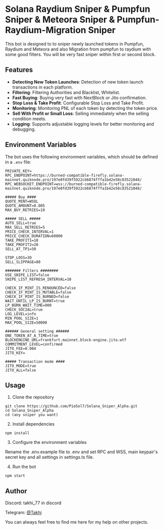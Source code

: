 # Solana Raydium Sniper & Pumpfun Sniper & Meteora Sniper & Pumpfun-Raydium-Migration Sniper

This bot is designed to to sniper newly launched tokens in Pumpfun, Raydium and Meteora and also Migration from pumpfun to raydium with some good filters. You will be very fast sniper within first or second block.

## Features

- **Detecting New Token Launches**: Detection of new token launch transactions in each platform.
- **Filtering**: Filtering Authorities and Blacklist, Whitelist.
- **Fast Buying**: Buying very fast with NextBlock or Jito confirmation.
- **Stop Loss & Take Profit**: Configurable Stop Loss and Take Profit.
- **Monitoring**: Monitoring PNL of each token by detecting the token price.
- **Sell With Profit or Small Loss**: Selling immediately when the selling condition meets.
- **Logging**: Supports adjustable logging levels for better monitoring and debugging.

## Environment Variables

The bot uses the following environment variables, which should be defined in a `.env` file:

```env
PRIVATE_KEY=
RPC_ENDPOINT=https://burned-compatible-firefly.solana-mainnet.quiknode.pro/197e0fd39f5922cb6874fffa1b42e58c83521048/
RPC_WEBSOCKET_ENDPOINT=wss://burned-compatible-firefly.solana-mainnet.quiknode.pro/197e0fd39f5922cb6874fffa1b42e58c83521048/

##### Buy ####
QUOTE_MINT=WSOL
QUOTE_AMOUNT=0.005
MAX_BUY_RETRIES=10

##### SELL #####
AUTO_SELL=true
MAX_SELL_RETRIES=5
PRICE_CHECK_INTERVAL=1
PRICE_CHECK_DURATION=60000
TAKE_PROFIT1=10
TAKE_PROFIT2=20
SELL_AT_TP1=50

STOP_LOSS=30
SELL_SLIPPAGE=80

####### Filters ########
USE_SNIPE_LIST=false
SNIPE_LIST_REFRESH_INTERVAL=10

CHECK_IF_MINT_IS_RENOUNCED=false
CHECK_IF_MINT_IS_MUTABLE=false
CHECK_IF_MINT_IS_BURNED=false
WAIT_UNTIL_LP_IS_BURNT=true
LP_BURN_WAIT_TIME=900
CHECK_SOCIAL=true
LOG_LEVEL=info
MIN_POOL_SIZE=1
MAX_POOL_SIZE=50000

###### General setting ######
ONE_TOKEN_AT_A_TIME=true
BLOCKENGINE_URL=frankfurt.mainnet.block-engine.jito.wtf
COMMITMENT_LEVEL=confirmed
JITO_FEE=0.004
JITO_KEY=

##### Transaction mode ####
JITO_MODE=true
JITO_ALL=false
```

## Usage
1. Clone the repository
```
git clone https://github.com/PioSol7/Solana_Sniper_Alpha.git
cd Solana_Sniper_Alpha
cd (any sniper you want)
```
2. Install dependencies
```
npm install
```
3. Configure the environment variables

Rename the .env.example file to .env and set RPC and WSS, main keypair's secret key and all settings in settings.ts file.

4. Run the bot

```
npm start
```


## Author

Discord: takhi_77 in discord

Telegram: [@Takhi](https://t.me/@hi_3333)

You can always feel free to find me here for my help on other projects.

